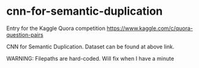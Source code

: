 # cnn-for-semantic-duplication
Entry for the Kaggle Quora competition https://www.kaggle.com/c/quora-question-pairs 

CNN for Semantic Duplication.
Dataset can be found at above link.

WARNING: Filepaths are hard-coded. Will fix when I have a minute
